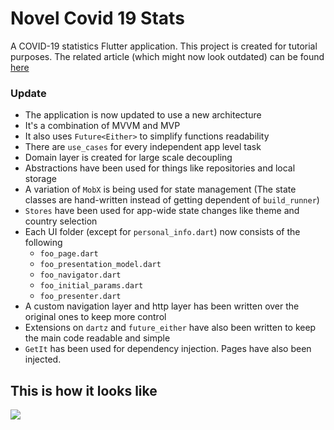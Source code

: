 # Novel Covid 19 Stats

A COVID-19 statistics Flutter application. This project is created for tutorial purposes. The related article (which
might now look outdated) can be
found [here](https://medium.com/flutterpub/architect-your-flutter-app-using-provider-mvc-fd61956795b4)

### Update

- The application is now updated to use a new architecture
- It's a combination of MVVM and MVP
- It also uses `Future<Either>` to simplify functions readability
- There are `use_cases` for every independent app level task
- Domain layer is created for large scale decoupling
- Abstractions have been used for things like repositories and local storage
- A variation of `MobX` is being used for state management (The state classes are hand-written instead of getting
  dependent of `build_runner`)
- `Stores` have been used for app-wide state changes like theme and country selection
- Each UI folder (except for `personal_info.dart`) now consists of the following
    - `foo_page.dart`
    - `foo_presentation_model.dart`
    - `foo_navigator.dart`
    - `foo_initial_params.dart`
    - `foo_presenter.dart`
- A custom navigation layer and http layer has been written over the original ones to keep more control
- Extensions on `dartz` and `future_either` have also been written to keep the main code readable and simple
- `GetIt` has been used for dependency injection. Pages have also been injected.

## This is how it looks like

![](git_img/img.png)
